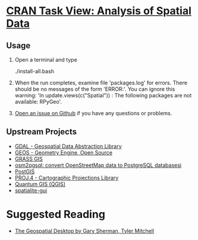 # [CRAN Task View: Analysis of Spatial Data](http://cran.r-project.org/web/views/Spatial.html)

## Usage

1. Open a terminal and type

	./install-all.bash
1. When the run completes, examine file 'packages.log' for errors. There should be no messages of the form 'ERROR:'. You can ignore this warning: 'In update.views(c("Spatial")) : The following packages are not available: RPyGeo'.
1. [Open an issue on Github](https://github.com/znmeb/Computational-Journalism-Publishers-Workbench/issues/new) if you have any questions or problems.

## Upstream Projects
* [GDAL - Geospatial Data Abstraction Library](http://www.gdal.org/)
* [GEOS - Geometry Engine, Open Source](http://trac.osgeo.org/geos/)
* [GRASS GIS](http://grasswiki.osgeo.org/wiki/Main_Page)
* [osm2pgsql: convert OpenStreetMap data to PostgreSQL databasesi](https://wiki.openstreetmap.org/wiki/Osm2pgsql)
* [PostGIS](http://postgis.net/)
* [PROJ.4 - Cartographic Projections Library](http://trac.osgeo.org/proj/)
* [Quantum GIS (QGIS)](http://www.qgis.org/)
* [spatialite-gui](https://www.gaia-gis.it/fossil/spatialite_gui/index)

# Suggested Reading
* [The Geospatial Desktop by Gary Sherman, Tyler Mitchell](http://j.mp/Zj90T1)
